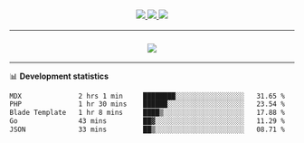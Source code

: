 <h3 align="center">
  <a href="https://github.com/hwalker928">
      <img src="https://img.shields.io/github/followers/hwalker928?label=Followers&style=for-the-badge&color=lightblue">
  </a>
  <a href="https://harryw.link/discord" alt="Discord">
      <img src="https://img.shields.io/discord/738451951758606336?label=discord&style=for-the-badge&color=lightblue"/>
  </a>
  <a href="https://harryw.link/sparked" alt="Sparked Host">
      <img src="https://img.shields.io/static/v1?label=Sponsor&message=Sparked%20Host&color=yellow&style=for-the-badge"/>
  </a>
</h3>

<hr>


<h3 align="center">
  <a href="https://github.com/hwalker928">
      <img src="https://github-profile-trophy.vercel.app/?username=hwalker928&no-bg=true&no-frame=true">
  </a>
</h3>


<hr>

📊 **Development statistics**

<!--START_SECTION:waka-->

```txt
MDX              2 hrs 1 min     ████████░░░░░░░░░░░░░░░░░   31.65 %
PHP              1 hr 30 mins    ██████░░░░░░░░░░░░░░░░░░░   23.54 %
Blade Template   1 hr 8 mins     ████▒░░░░░░░░░░░░░░░░░░░░   17.88 %
Go               43 mins         ██▓░░░░░░░░░░░░░░░░░░░░░░   11.29 %
JSON             33 mins         ██▒░░░░░░░░░░░░░░░░░░░░░░   08.71 %
```

<!--END_SECTION:waka-->
